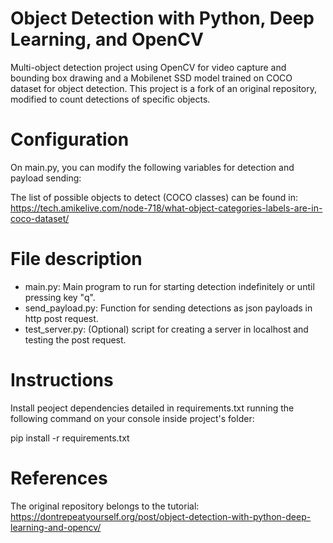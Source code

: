 # Object Detection with Python, Deep Learning, and OpenCV

Multi-object detection project using OpenCV for video capture and bounding box drawing and a Mobilenet SSD model trained on COCO dataset for object detection.
This project is a fork of an original repository, modified to count detections of specific objects.

# Configuration
On main.py, you can modify the following variables for detection and payload sending:



The list of possible objects to detect (COCO classes) can be found in: 
https://tech.amikelive.com/node-718/what-object-categories-labels-are-in-coco-dataset/

# File description
- main.py: Main program to run for starting detection indefinitely or until pressing key "q".
- send_payload.py: Function for sending detections as json payloads in http post request.
- test_server.py: (Optional) script for creating a server in localhost and testing the post request.

# Instructions
Install peoject dependencies detailed in requirements.txt running the following command on your console inside project's folder:

pip install -r requirements.txt

# References
The original repository belongs to the tutorial: https://dontrepeatyourself.org/post/object-detection-with-python-deep-learning-and-opencv/